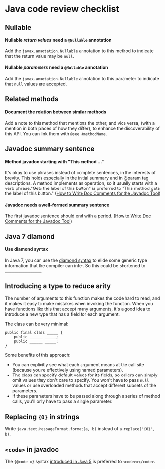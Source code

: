 # Java code review checklist

## Nullable

#### Nullable *return values* need a `@Nullable` annotation

Add the `javax.annotation.Nullable` annotation to this method to indicate that the return value may be `null`.

#### Nullable *parameters* need a `@Nullable` annotation

Add the `javax.annotation.Nullable` annotation to this parameter to indicate that `null` values are accepted.

## Related methods

#### Document the relation between similar methods

Add a note to this method that mentions the other, and vice versa, (with a mention in both places of how they differ), to enhance the discoverability of this API. You can link them with `@see #methodName`.

## Javadoc summary sentence

#### Method javadoc starting with "This method ..."

It's okay to use phrases instead of complete sentences, in the interests of brevity. This holds especially in the initial summary and in @param tag descriptions. A method implements an operation, so it usually starts with a verb phrase."Gets the label of this button" is preferred to "This method gets the label of this button." ([How to Write Doc Comments for the Javadoc Tool](http://www.oracle.com/technetwork/java/javase/documentation/index-137868.html#descriptions))

#### Javadoc needs a well-formed summary sentence

The first javadoc sentence should end with a period. ([How to Write Doc Comments for the Javadoc Tool](http://www.oracle.com/technetwork/java/javase/documentation/index-137868.html#descriptions))

## Java 7 diamond

#### Use diamond syntax

In Java 7, you can use the [diamond syntax](http://docs.oracle.com/javase/7/docs/technotes/guides/language/type-inference-generic-instance-creation.html) to elide some generic type information that the compiler can infer. So this could be shortened to __________________.

## Introducing a type to reduce arity

The number of arguments to this function makes the code hard to read, and it makes it easy to make mistakes when invoking the function. When you have functions like this that accept many arguments, it's a good idea to introduce a new type that has a field for each argument.

The class can be very minimal:

```
public final class _____ {
    public ______ _____;
    public ______ _____;
}
```

Some benefits of this approach:

* You can explicitly see what each argument means at the call site (because you're effectively using named parameters).
* The class can specify default values for its fields, so callers can simply omit values they don't care to specify. You won't have to pass `null` values or use overloaded methods that accept different subsets of the parameters.
* If these parameters have to be passed along through a series of method calls, you'll only have to pass a single parameter.

## Replacing `{0}` in strings

Write `java.text.MessageFormat.format(a, b)` instead of `a.replace("{0}", b)`.

## `<code>` in javadoc

The `{@code x}` syntax [introduced in Java 5](https://blogs.oracle.com/darcy/entry/javadoc_tip_code_and_literal) is preferred to `<code>x</code>`.

